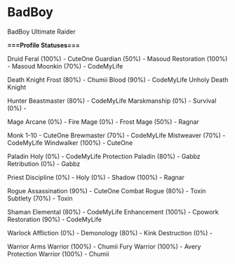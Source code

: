 BadBoy
======

BadBoy Ultimate Raider

<b>===Profile Statuses===</b>

Druid
Feral (100%) - CuteOne
Guardian (50%) - Masoud
Restoration (100%) - Masoud
Moonkin (70%) - CodeMyLife

Death Knight
Frost (80%) - Chumii
Blood (90%) - CodeMyLife
Unholy Death Knight

Hunter
Beastmaster (80%) - CodeMyLife
Marskmanship (0%) -
Survival (0%) -

Mage
Arcane (0%) -
Fire Mage (0%) -
Frost Mage (50%) - Ragnar

Monk
1-10 - CuteOne
Brewmaster (70%) - CodeMyLife
Mistweaver (70%) - CodeMyLife
Windwalker (100%) - CuteOne

Paladin
Holy (0%) - CodeMyLife
Protection Paladin (80%) - Gabbz
Retribution (0%) - Gabbz

Priest
Discipline (0%) -
Holy (0%) -
Shadow (100%) - Ragnar

Rogue
Assassination (90%) - CuteOne
Combat Rogue (80%) - Toxin
Subtlety (70%) - Toxin

Shaman
Elemental (80%) - CodeMyLife
Enhancement (100%) - Cpowork
Restoration (90%) - CodeMyLife

Warlock
Affliction (0%) -
Demonology (80%) - Kink
Destruction (0%) -

Warrior
Arms Warrior (100%) - Chumii
Fury Warrior (100%) - Avery
Protection Warrior (100%) - Chumii